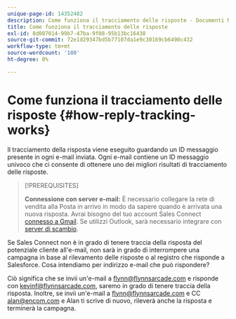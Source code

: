 ```yaml
---
unique-page-id: 14352482
description: Come funziona il tracciamento delle risposte - Documenti Marketo - Documentazione del prodotto
title: Come funziona il tracciamento delle risposte
exl-id: 8d087014-99b7-47ba-9f08-95b13bc16438
source-git-commit: 72e1d29347bd5b77107da1e9c30169cb6490c432
workflow-type: tm+mt
source-wordcount: '180'
ht-degree: 0%

---
```


# Come funziona il tracciamento delle risposte {#how-reply-tracking-works}

Il tracciamento della risposta viene eseguito guardando un ID messaggio presente in ogni e-mail inviata. Ogni e-mail contiene un ID messaggio univoco che ci consente di ottenere uno dei migliori risultati di tracciamento delle risposte.

>[!PREREQUISITES]
>
>**Connessione con server e-mail:** È necessario collegare la rete di vendita alla Posta in arrivo in modo da sapere quando è arrivata una nuova risposta. Avrai bisogno del tuo account Sales Connect [connesso a Gmail](/help/marketo/product-docs/marketo-sales-connect/email-plugins/gmail/email-connection-for-gmail-users.md). Se utilizzi Outlook, sarà necessario integrare con [server di scambio](https://toutapp.com/next#settings/exchange_settings).

Se Sales Connect non è in grado di tenere traccia della risposta del potenziale cliente all&#39;e-mail, non sarà in grado di interrompere una campagna in base al rilevamento delle risposte o al registro che risponde a Salesforce.  Cosa intendiamo per indirizzo e-mail che può rispondere?

Ciò significa che se invii un&#39;e-mail a flynn@flynnsarcade.com e risponde con kevinf@flynnsarcade.com, saremo in grado di tenere traccia della risposta. Inoltre, se invii un&#39;e-mail a flynn@flynnsarcade.com e CC alan@encom.com e Alan ti scrive di nuovo, rileverà anche la risposta e terminerà la campagna.
